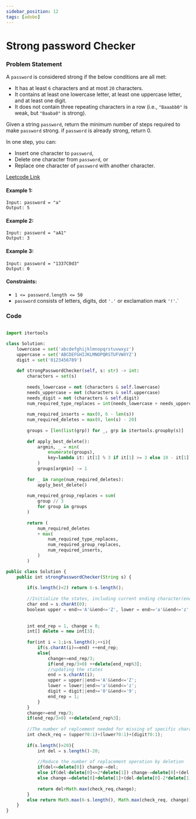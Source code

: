 ```yaml
---
sidebar_position: 12
tags: [adobe]
---
```


# Strong password Checker

### Problem Statement

A `password` is considered strong if the below conditions are all met:

- It has at least `6` characters and at most `20` characters.
- It contains at least one lowercase letter, at least one uppercase letter, and at least one digit.
- It does not contain three repeating characters in a row (i.e., `"Baaabb0"` is weak, but `"Baaba0"` is strong).

Given a string `password`, return the minimum number of steps required to make `password` strong. if `password` is already strong, return 0.

In one step, you can:

- Insert one character to `password`,
- Delete one character from `password`, or
- Replace one character of `password` with another character.

[Leetcode Link](https://leetcode.com/problems/strong-password-checker)

#### Example 1:
```
Input: password = "a"
Output: 5
```

#### Example 2:
```
Input: password = "aA1"
Output: 3
```

#### Example 3:
```
Input: password = "1337C0d3"
Output: 0
```

#### Constraints:

- `1 <= password.length <= 50`
- `password` consists of letters, digits, dot `'.'` or exclamation mark `'!'`.`

### Code

```python title="Python Code"

import itertools

class Solution:
    lowercase = set('abcdefghijklmnopqrstuvwxyz')
    uppercase = set('ABCDEFGHIJKLMNOPQRSTUFVWXYZ')
    digit = set('0123456789')
    
    def strongPasswordChecker(self, s: str) -> int:
        characters = set(s)
        
        needs_lowercase = not (characters & self.lowercase)
        needs_uppercase = not (characters & self.uppercase)
        needs_digit = not (characters & self.digit)
        num_required_type_replaces = int(needs_lowercase + needs_uppercase + needs_digit)
        
        num_required_inserts = max(0, 6 - len(s))
        num_required_deletes = max(0, len(s) - 20)
        
        groups = [len(list(grp)) for _, grp in itertools.groupby(s)]
        
        def apply_best_delete():
            argmin, _ = min(
                enumerate(groups), 
                key=lambda it: it[1] % 3 if it[1] >= 3 else 10 - it[1],
            )
            groups[argmin] -= 1
        
        for _ in range(num_required_deletes):
            apply_best_delete()
        
        num_required_group_replaces = sum(
            group // 3
            for group in groups
        )
        
        return (
            num_required_deletes
            + max(
                num_required_type_replaces,
                num_required_group_replaces,
                num_required_inserts,
            )
        )
```

```jsx title="Java Code"
public class Solution {
    public int strongPasswordChecker(String s) {
        
        if(s.length()<2) return 6-s.length();
        
        //Initialize the states, including current ending character(end), existence of lowercase letter(lower), uppercase letter(upper), digit(digit) and number of replicates for ending character(end_rep)
        char end = s.charAt(0);
        boolean upper = end>='A'&&end<='Z', lower = end>='a'&&end<='z', digit = end>='0'&&end<='9';
        
       
        int end_rep = 1, change = 0;
        int[] delete = new int[3];
        
        for(int i = 1;i<s.length();++i){
            if(s.charAt(i)==end) ++end_rep;
            else{
                change+=end_rep/3;
                if(end_rep/3>0) ++delete[end_rep%3];
                //updating the states
                end = s.charAt(i);
                upper = upper||end>='A'&&end<='Z';
                lower = lower||end>='a'&&end<='z';
                digit = digit||end>='0'&&end<='9';
                end_rep = 1;
            }
        }
        change+=end_rep/3;
        if(end_rep/3>0) ++delete[end_rep%3];
        
        //The number of replcement needed for missing of specific character(lower/upper/digit)
        int check_req = (upper?0:1)+(lower?0:1)+(digit?0:1);
        
        if(s.length()>20){
            int del = s.length()-20;
            
            //Reduce the number of replacement operation by deletion
            if(del<=delete[0]) change-=del;
            else if(del-delete[0]<=2*delete[1]) change-=delete[0]+(del-delete[0])/2;
            else change-=delete[0]+delete[1]+(del-delete[0]-2*delete[1])/3;
            
            return del+Math.max(check_req,change);
        }
        else return Math.max(6-s.length(), Math.max(check_req, change));
    }
}
```

